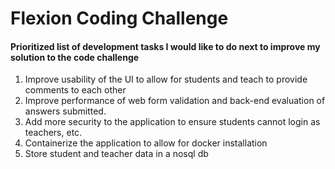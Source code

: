 # Flexion Coding Challenge

#### Prioritized list of development tasks I would like to do next to improve my solution to the code challenge

1. Improve usability of the UI to allow for students and teach to provide comments to each other
2. Improve performance of web form validation and back-end evaluation of answers submitted.
3. Add more security to the application to ensure students cannot login as teachers, etc.
4. Containerize the application to allow for docker installation
5. Store student and teacher data in a nosql db

